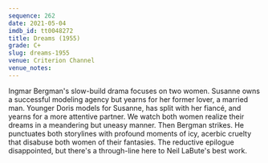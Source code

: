 ```yaml
---
sequence: 262
date: 2021-05-04
imdb_id: tt0048272
title: Dreams (1955)
grade: C+
slug: dreams-1955
venue: Criterion Channel
venue_notes:
---
```


Ingmar Bergman's slow-build drama focuses on two women. Susanne owns a successful modeling agency but yearns for her former lover, a married man. Younger Doris models for Susanne, has split with her fiancé, and yearns for a more attentive partner. We watch both women realize their dreams in a meandering but uneasy manner. Then Bergman strikes. He punctuates both storylines with profound moments of icy, acerbic cruelty that disabuse both women of their fantasies. The reductive epilogue disappointed, but there's a through-line here to Neil LaBute's best work.
